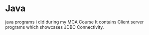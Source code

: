 # Java
 java programs i did during my MCA Course
 It contains Client server programs which showcases JDBC Connectivity.

